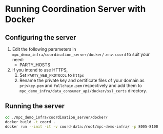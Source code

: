 # Running Coordination Server with Docker

## Configuring the server
1. Edit the following parameters in `mpc_demo_infra/coordination_server/docker/.env.coord` to suit your need:
    - PARTY_HOSTS
2. If you intend to use HTTPS,
     1. Set `PARTY_WEB_PROTOCOL` to `https`
     1. Rename the private key and certificate files of your domain as `privkey.pem` and `fullchain.pem` respectively and add them to `mpc_demo_infra/data_consumer_api/docker/ssl_certs` directory.

## Running the server

```bash
cd ./mpc_demo_infra/coordination_server/docker/
docker build -t coord .
docker run --init -it -v coord-data:/root/mpc-demo-infra/ -p 8005-8100:8005-8100 coord
```


